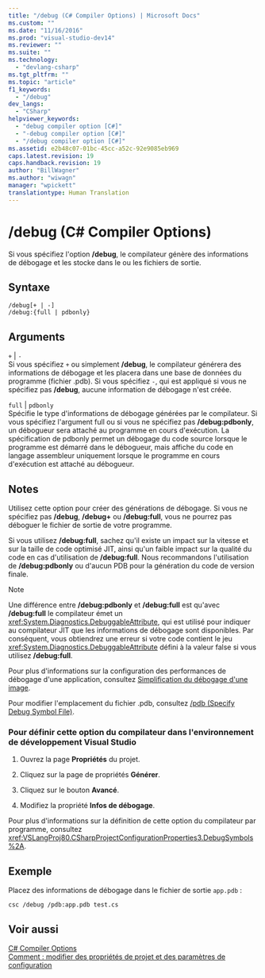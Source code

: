 ```yaml
---
title: "/debug (C# Compiler Options) | Microsoft Docs"
ms.custom: ""
ms.date: "11/16/2016"
ms.prod: "visual-studio-dev14"
ms.reviewer: ""
ms.suite: ""
ms.technology: 
  - "devlang-csharp"
ms.tgt_pltfrm: ""
ms.topic: "article"
f1_keywords: 
  - "/debug"
dev_langs: 
  - "CSharp"
helpviewer_keywords: 
  - "debug compiler option [C#]"
  - "-debug compiler option [C#]"
  - "/debug compiler option [C#]"
ms.assetid: e2b48c07-01bc-45cc-a52c-92e9085eb969
caps.latest.revision: 19
caps.handback.revision: 19
author: "BillWagner"
ms.author: "wiwagn"
manager: "wpickett"
translationtype: Human Translation
---
```

# /debug (C# Compiler Options)
Si vous spécifiez l'option **\/debug**, le compilateur génère des informations de débogage et les stocke dans le ou les fichiers de sortie.  
  
## Syntaxe  
  
```  
/debug[+ | -]  
/debug:{full | pdbonly}  
```  
  
## Arguments  
 `+` &#124; `-`  
 Si vous spécifiez `+` ou simplement **\/debug**, le compilateur générera des informations de débogage et les placera dans une base de données du programme \(fichier .pdb\).  Si vous spécifiez `-`, qui est appliqué si vous ne spécifiez pas **\/debug**, aucune information de débogage n'est créée.  
  
 `full` &#124; `pdbonly`  
 Spécifie le type d'informations de débogage générées par le compilateur.  Si vous spécifiez l'argument full ou si vous ne spécifiez pas **\/debug:pdbonly**, un débogueur sera attaché au programme en cours d'exécution.  La spécification de pdbonly permet un débogage du code source lorsque le programme est démarré dans le débogueur, mais affiche du code en langage assembleur uniquement lorsque le programme en cours d'exécution est attaché au débogueur.  
  
## Notes  
 Utilisez cette option pour créer des générations de débogage.  Si vous ne spécifiez pas **\/debug**, **\/debug\+** ou **\/debug:full**, vous ne pourrez pas déboguer le fichier de sortie de votre programme.  
  
 Si vous utilisez **\/debug:full**, sachez qu'il existe un impact sur la vitesse et sur la taille de code optimisé JIT, ainsi qu'un faible impact sur la qualité du code en cas d'utilisation de **\/debug:full**.  Nous recommandons l'utilisation de **\/debug:pdbonly** ou d'aucun PDB pour la génération du code de version finale.  
  
> [!NOTE]
>  Une différence entre **\/debug:pdbonly** et **\/debug:full** est qu'avec **\/debug:full** le compilateur émet un <xref:System.Diagnostics.DebuggableAttribute>, qui est utilisé pour indiquer au compilateur JIT que les informations de débogage sont disponibles.  Par conséquent, vous obtiendrez une erreur si votre code contient le jeu <xref:System.Diagnostics.DebuggableAttribute> défini à la valeur false si vous utilisez **\/debug:full**.  
  
 Pour plus d'informations sur la configuration des performances de débogage d'une application, consultez [Simplification du débogage d'une image](../Topic/Making%20an%20Image%20Easier%20to%20Debug.md).  
  
 Pour modifier l'emplacement du fichier .pdb, consultez [\/pdb \(Specify Debug Symbol File\)](../../../csharp/language-reference/compiler-options/pdb-compiler-option.md).  
  
### Pour définir cette option du compilateur dans l'environnement de développement Visual Studio  
  
1.  Ouvrez la page **Propriétés** du projet.  
  
2.  Cliquez sur la page de propriétés **Générer**.  
  
3.  Cliquez sur le bouton **Avancé**.  
  
4.  Modifiez la propriété **Infos de débogage**.  
  
 Pour plus d'informations sur la définition de cette option du compilateur par programme, consultez <xref:VSLangProj80.CSharpProjectConfigurationProperties3.DebugSymbols%2A>.  
  
## Exemple  
 Placez des informations de débogage dans le fichier de sortie `app.pdb` :  
  
```  
csc /debug /pdb:app.pdb test.cs  
```  
  
## Voir aussi  
 [C\# Compiler Options](../../../csharp/language-reference/compiler-options/index.md)   
 [Comment : modifier des propriétés de projet et des paramètres de configuration](http://msdn.microsoft.com/fr-fr/e7184bc5-2f2b-4b4f-aa9a-3ecfcbc48b67)